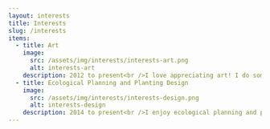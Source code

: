 ```yaml
---
layout: interests
title: Interests
slug: /interests
items:
  - title: Art
    image:
      src: /assets/img/interests/interests-art.png
      alt: interests-art
    description: 2012 to present<br />I love appreciating art! I do some painting, and I dabble in making animation recently. I always put my works on <a href="https://space.bilibili.com/659367/video">Bilibili</a>.<br />
  - title: Ecological Planning and Planting Design
    image:
      src: /assets/img/interests/interests-design.png
      alt: interests-design
    description: 2014 to present<br />I enjoy ecological planning and planting design. And I would like to make my planning more rational.<br />
---
```



<br />
<br />
